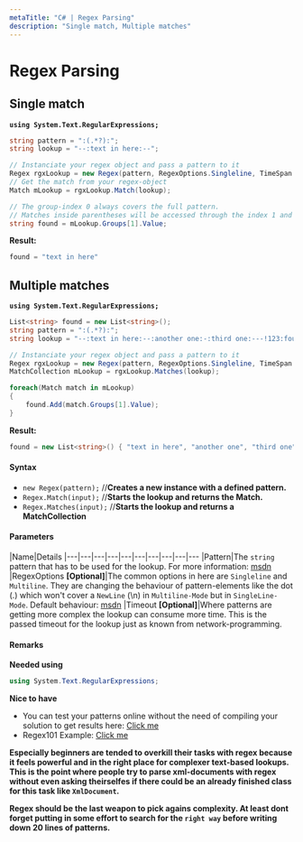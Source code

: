 ```yaml
---
metaTitle: "C# | Regex Parsing"
description: "Single match, Multiple matches"
---
```


# Regex Parsing



## Single match


**`using System.Text.RegularExpressions;`**

```cs
string pattern = ":(.*?):";
string lookup = "--:text in here:--";

// Instanciate your regex object and pass a pattern to it
Regex rgxLookup = new Regex(pattern, RegexOptions.Singleline, TimeSpan.FromSeconds(1));
// Get the match from your regex-object
Match mLookup = rgxLookup.Match(lookup);

// The group-index 0 always covers the full pattern.
// Matches inside parentheses will be accessed through the index 1 and above.
string found = mLookup.Groups[1].Value;

```

**Result:**

```cs
found = "text in here"

```



## Multiple matches


**`using System.Text.RegularExpressions;`**

```cs
List<string> found = new List<string>();
string pattern = ":(.*?):";
string lookup = "--:text in here:--:another one:-:third one:---!123:fourth:";

// Instanciate your regex object and pass a pattern to it
Regex rgxLookup = new Regex(pattern, RegexOptions.Singleline, TimeSpan.FromSeconds(1));
MatchCollection mLookup = rgxLookup.Matches(lookup);

foreach(Match match in mLookup)
{
    found.Add(match.Groups[1].Value);
}

```

**Result:**

```cs
found = new List<string>() { "text in here", "another one", "third one", "fourth" }

```



#### Syntax


- `new Regex(pattern);` //**Creates a new instance with a defined pattern.**
- `Regex.Match(input);` //**Starts the lookup and returns the Match.**
- `Regex.Matches(input);` //**Starts the lookup and returns a MatchCollection**



#### Parameters


|Name|Details
|---|---|---|---|---|---|---|---|---|---
|Pattern|The `string` pattern that has to be used for the lookup. For more information: [msdn](https://msdn.microsoft.com/en-us/library/ae5bf541(v=vs.90).aspx)
|RegexOptions **[Optional]**|The common options in here are `Singleline` and `Multiline`. They are changing the behaviour of pattern-elements like the dot (.) which won't cover a `NewLine` (\n) in `Multiline-Mode` but in `SingleLine-Mode`. Default behaviour: [msdn](https://msdn.microsoft.com/en-US/library/yd1hzczs(v=vs.110).aspx#Default)
|Timeout **[Optional]**|Where patterns are getting more complex the lookup can consume more time. This is the passed timeout for the lookup just as known from network-programming.



#### Remarks


**Needed using**

```cs
using System.Text.RegularExpressions;

```

**Nice to have**

- You can test your patterns online without the need of compiling your solution to get results here: [Click me](https://regex101.com/)
- Regex101 Example: [Click me](https://regex101.com/r/cG9lP5/1)

**Especially beginners are tended to overkill their tasks with regex because it feels powerful and in the right place for complexer text-based lookups. This is the point where people try to parse xml-documents with regex without even asking theirselfes if there could be an already finished class for this task like `XmlDocument`.**

**Regex should be the last weapon to pick agains complexity. At least dont forget putting in some effort to search for the `right way` before writing down 20 lines of patterns.**

